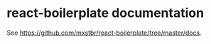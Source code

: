 # react-boilerplate documentation

See https://github.com/mxstbr/react-boilerplate/tree/master/docs.
